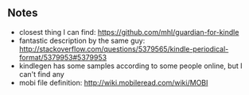 ## Notes

* closest thing I can find: https://github.com/mhl/guardian-for-kindle
* fantastic description by the same guy: http://stackoverflow.com/questions/5379565/kindle-periodical-format/5379953#5379953
* kindlegen has some samples according to some people online, but I
  can't find any
* mobi file definition: http://wiki.mobileread.com/wiki/MOBI
